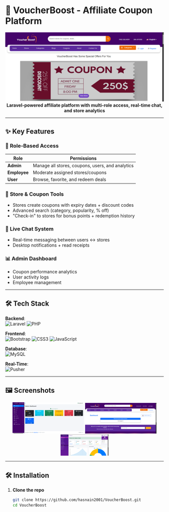 # 🚀 VoucherBoost - Affiliate Coupon Platform

<p align="center">
  <img src="/public/images/voucherboost.PNG" width="600" alt="VoucherBoost Banner">
  <br>
  <strong>Laravel-powered affiliate platform with multi-role access, real-time chat, and store analytics</strong>
</p>

---

## ✨ Key Features

### 👥 **Role-Based Access**
| Role        | Permissions                          |
|-------------|--------------------------------------|
| **Admin**   | Manage all stores, coupons, users, and analytics |
| **Employee**| Moderate assigned stores/coupons     |
| **User**    | Browse, favorite, and redeem deals  |

### 🛒 **Store & Coupon Tools**
- Stores create coupons with expiry dates + discount codes  
- Advanced search (category, popularity, % off)  
- "Check-in" to stores for bonus points + redemption history  

### 💬 **Live Chat System**
- Real-time messaging between users ↔ stores  
- Desktop notifications + read receipts  

### 📊 **Admin Dashboard**
- Coupon performance analytics  
- User activity logs  
- Employee management  

---

## 🛠️ Tech Stack

**Backend**:  
![Laravel](https://img.shields.io/badge/Laravel-FF2D20?style=for-the-badge&logo=laravel&logoColor=white) 
![PHP](https://img.shields.io/badge/PHP-777BB4?style=for-the-badge&logo=php&logoColor=white)

**Frontend**:  
![Bootstrap](https://img.shields.io/badge/Bootstrap-563D7C?style=for-the-badge&logo=bootstrap&logoColor=white)
![CSS3](https://img.shields.io/badge/CSS3-1572B6?style=for-the-badge&logo=css3&logoColor=white)
![JavaScript](https://img.shields.io/badge/JavaScript-F7DF1E?style=for-the-badge&logo=javascript&logoColor=black)

**Database**:  
![MySQL](https://img.shields.io/badge/MySQL-005C84?style=for-the-badge&logo=mysql&logoColor=white)

**Real-Time**:  
![Pusher](https://img.shields.io/badge/Pusher-300D4F?style=for-the-badge&logo=pusher&logoColor=white)

---

## 🖼️ Screenshots

<div align="center">
  <img src="/public/images/admin.PNG" width="45%" alt="Admin Dashboard">
  <img src="/public/images/user.PNG" width="45%" alt="User View">
  <img src="/public/images/employee.PNG" width="30%" alt="employee Dashboard">
</div>

---

## 🛠️ Installation

1. **Clone the repo**
   ```bash
   git clone https://github.com/hasnain2001/VoucherBoost.git
   cd VoucherBoost
